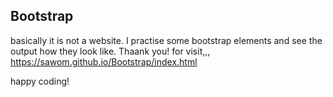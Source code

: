 ## Bootstrap
basically it is not a website. I practise some bootstrap elements and see the output how they look like. Thaank you!
for visit,,,
https://sawom.github.io/Bootstrap/index.html

happy coding!
